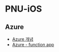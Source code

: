# PNU-iOS

## Azure
+ [Azure 개념](https://velog.io/@sun02/Azure-시작하기)
+ [Azure - function app](https://velog.io/@sun02/Azure-function-app-만들기)
